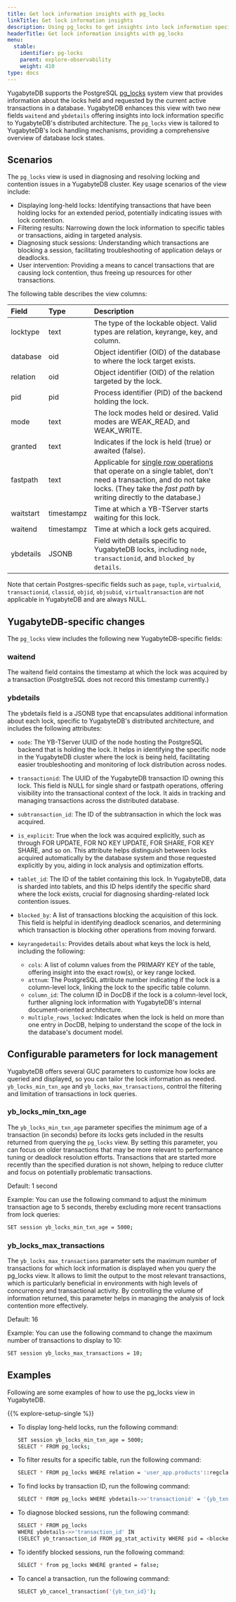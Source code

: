 ```yaml
---
title: Get lock information insights with pg_locks
linkTitle: Get lock information insights
description: Using pg_locks to get insights into lock information specific to YugabyteDB's distributed SQL architecture.
headerTitle: Get lock information insights with pg_locks
menu:
  stable:
    identifier: pg-locks
    parent: explore-observability
    weight: 410
type: docs
---
```


YugabyteDB supports the PostgreSQL [pg_locks](https://www.postgresql.org/docs/current/view-pg-locks.html) system view that provides information about the locks held and requested by the current active transactions in a database. YugabyteDB enhances this view with two new fields `waitend` and `ybdetails` offering insights into lock information specific to YugabyteDB's distributed architecture. The `pg_locks` view is tailored to YugabyteDB's lock handling mechanisms, providing a comprehensive overview of database lock states.

## Scenarios

The `pg_locks` view is used in diagnosing and resolving locking and contention issues in a YugabyteDB cluster. Key usage scenarios of the view include:

- Displaying long-held locks: Identifying transactions that have been holding locks for an extended period, potentially indicating issues with lock contention.
- Filtering results: Narrowing down the lock information to specific tables or transactions, aiding in targeted analysis.
- Diagnosing stuck sessions: Understanding which transactions are blocking a session, facilitating troubleshooting of application delays or deadlocks.
- User intervention: Providing a means to cancel transactions that are causing lock contention, thus freeing up resources for other transactions.

The following table describes the view columns:

| Field | Type | Description |
| :---- | :--- | :---------- |
| locktype | text | The type of the lockable object. Valid types are relation, keyrange, key, and column. |
| database | oid | Object identifier (OID) of the database to  where the lock target exists. |
| relation | oid | Object identifier (OID) of the relation targeted by the lock. |
| pid | pid | Process identifier (PID) of the backend holding the lock. |
| mode | text | The lock modes held or desired. Valid modes are WEAK_READ, and WEAK_WRITE. |
| granted | text | Indicates if the lock is held (true) or awaited (false). |
| fastpath | text | Applicable for [single row operations](../../../architecture/transactions/single-row-transactions/) that operate on a single tablet, don't need a transaction, and do not take locks. (They take the _fast path_ by writing directly to the database.)  |
| waitstart | timestampz | Time at which a YB-TServer starts waiting for this lock. |
| waitend | timestampz | Time at which a lock gets acquired. |
| ybdetails | JSONB | Field with details specific to YugabyteDB locks, including `node`, `transactionid`, and `blocked_by details`.|

Note that certain Postgres-specific fields such as `page`, `tuple`, `virtualxid`, `transactionid`, `classid`, `objid`, `objsubid`, `virtualtransaction` are not applicable in YugabyteDB and are always NULL.

## YugabyteDB-specific changes

The `pg_locks` view includes the following new YugabyteDB-specific fields:

### waitend

The waitend field contains the timestamp at which the lock was acquired by a transaction (PostgtreSQL does not record this timestamp currently.)

### ybdetails

The ybdetails field is a JSONB type that encapsulates additional information about each lock, specific to YugabyteDB's distributed architecture, and includes the following attributes:

- `node`: The YB-TServer UUID of the node hosting the PostgreSQL backend that is holding the lock. It helps in identifying the specific node in the YugabyteDB cluster where the lock is being held, facilitating easier troubleshooting and monitoring of lock distribution across nodes.
- `transactionid`: The UUID of the YugabyteDB transaction ID owning this lock. This field is NULL for single shard or fastpath operations, offering visibility into the transactional context of the lock. It aids in tracking and managing transactions across the distributed database.
- `subtransaction_id`: The ID of the subtransaction in which the lock was acquired.
- `is_explicit`: True when the lock was acquired explicitly, such as through FOR UPDATE, FOR NO KEY UPDATE, FOR SHARE, FOR KEY SHARE, and so on. This attribute helps distinguish between locks acquired automatically by the database system and those requested explicitly by you, aiding in lock analysis and optimization efforts.
- `tablet_id`: The ID of the tablet containing this lock. In YugabyteDB, data is sharded into tablets, and this ID helps identify the specific shard where the lock exists, crucial for diagnosing sharding-related lock contention issues.
- `blocked_by`: A list of transactions blocking the acquisition of this lock. This field is helpful in identifying deadlock scenarios, and determining which transaction is blocking other operations from moving forward.
- `keyrangedetails`: Provides details about what keys the lock is held, including the following:

  - `cols`: A list of column values from the PRIMARY KEY of the table, offering insight into the exact row(s), or key range locked.
  - `attnum`: The PostgreSQL attribute number indicating if the lock is a column-level lock, linking the lock to the specific table column.
  - `column_id`: The column ID in DocDB if the lock is a column-level lock, further aligning lock information with YugabyteDB's internal document-oriented architecture.
  - `multiple_rows_locked`: Indicates when the lock is held on more than one entry in DocDB, helping to understand the scope of the lock in the database's document model.

## Configurable parameters for lock management

YugabyteDB offers several GUC parameters to customize how locks are queried and displayed, so you can tailor the lock information as needed. `yb_locks_min_txn_age` and `yb_locks_max_transactions`, control the filtering and limitation of transactions in lock queries.

### yb_locks_min_txn_age

The `yb_locks_min_txn_age` parameter specifies the minimum age of a transaction (in seconds) before its locks gets included in the results returned from querying the `pg_locks` view. By setting this parameter, you can focus on older transactions that may be more relevant to performance tuning or deadlock resolution efforts. Transactions that are started more recently than the specified duration is not shown, helping to reduce clutter and focus on potentially problematic transactions.

Default: 1 second

Example: You can use the following command to adjust the minimum transaction age to 5 seconds, thereby excluding more recent transactions from lock queries:

```sh
SET session yb_locks_min_txn_age = 5000;
```

### yb_locks_max_transactions

The `yb_locks_max_transactions` parameter sets the maximum number of transactions for which lock information is displayed when you query the pg_locks view. It allows to limit the output to the most relevant transactions, which is particularly beneficial in environments with high levels of concurrency and transactional activity. By controlling the volume of information returned, this parameter helps in managing the analysis of lock contention more effectively.

Default: 16

Example: You can use the following command to change the maximum number of transactions to display to 10:

```sh
SET session yb_locks_max_transactions = 10;
```

## Examples

Following are some examples of how to use the pg_locks view in YugabyteDB.

{{% explore-setup-single %}}

- To display long-held locks, run the following command:

    ```sh
    SET session yb_locks_min_txn_age = 5000;
    SELECT * FROM pg_locks;
    ```

- To filter results for a specific table, run the following command:

    ```sh
    SELECT * FROM pg_locks WHERE relation = 'user_app.products'::regclass;
    ```

- To find locks by transaction ID, run the following command:

    ```sh
    SELECT * FROM pg_locks WHERE ybdetails->>'transactionid' = '{yb_txn_id}';
    ```

- To diagnose blocked sessions, run the following command:

    ```sh
    SELECT * FROM pg_locks
    WHERE ybdetails->>'transaction_id' IN
    (SELECT yb_transaction_id FROM pg_stat_activity WHERE pid = <blocked_pid>);
    ```

- To identify blocked sessions, run the following command:

    ```sh
    SELECT * from pg_locks WHERE granted = false;
    ```

- To cancel a transaction, run the following command:

    ```sh
    SELECT yb_cancel_transaction('{yb_txn_id}');
    ```
